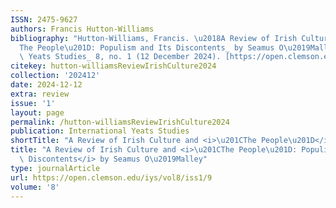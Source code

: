 ```yaml
---
ISSN: 2475-9627
authors: Francis Hutton-Williams
bibliography: "Hutton-Williams, Francis. \u2018A Review of Irish Culture and _\u201C\
  The People\u201D: Populism and Its Discontents_ by Seamus O\u2019Malley\u2019. _International\
  \ Yeats Studies_ 8, no. 1 (12 December 2024). [https://open.clemson.edu/iys/vol8/iss1/9](https://open.clemson.edu/iys/vol8/iss1/9)."
citekey: hutton-williamsReviewIrishCulture2024
collection: '202412'
date: 2024-12-12
extra: review
issue: '1'
layout: page
permalink: /hutton-williamsReviewIrishCulture2024
publication: International Yeats Studies
shortTitle: "A Review of Irish Culture and <i>\u201CThe People\u201D</i>"
title: "A Review of Irish Culture and <i>\u201CThe People\u201D: Populism and Its\
  \ Discontents</i> by Seamus O\u2019Malley"
type: journalArticle
url: https://open.clemson.edu/iys/vol8/iss1/9
volume: '8'
---
```

